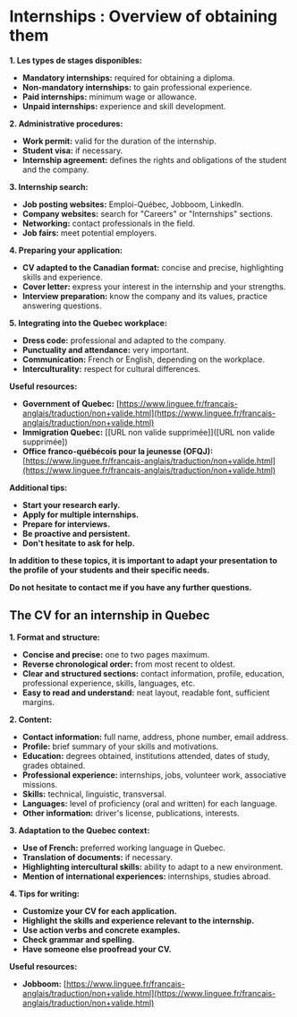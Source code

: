 # Internships : Overview of obtaining them

**1. Les types de stages disponibles:**

* **Mandatory internships:** required for obtaining a diploma.
* **Non-mandatory internships:** to gain professional experience.
* **Paid internships:** minimum wage or allowance.
* **Unpaid internships:** experience and skill development.

**2. Administrative procedures:**

* **Work permit:** valid for the duration of the internship.
* **Student visa:** if necessary.
* **Internship agreement:** defines the rights and obligations of the student and the company.

**3. Internship search:**

* **Job posting websites:** Emploi-Québec, Jobboom, LinkedIn.
* **Company websites:** search for "Careers" or "Internships" sections.
* **Networking:** contact professionals in the field.
* **Job fairs:** meet potential employers.

**4. Preparing your application:**

* **CV adapted to the Canadian format:** concise and precise, highlighting skills and experience.
* **Cover letter:** express your interest in the internship and your strengths.
* **Interview preparation:** know the company and its values, practice answering questions.

**5. Integrating into the Quebec workplace:**

* **Dress code:** professional and adapted to the company.
* **Punctuality and attendance:** very important.
* **Communication:** French or English, depending on the workplace.
* **Interculturality:** respect for cultural differences.

**Useful resources:**

* **Government of Quebec:** [https://www.linguee.fr/francais-anglais/traduction/non+valide.html](https://www.linguee.fr/francais-anglais/traduction/non+valide.html)
* **Immigration Quebec:** [[URL non valide supprimée]]([URL non valide supprimée])
* **Office franco-québécois pour la jeunesse (OFQJ):** [https://www.linguee.fr/francais-anglais/traduction/non+valide.html](https://www.linguee.fr/francais-anglais/traduction/non+valide.html)

**Additional tips:**

* **Start your research early.**
* **Apply for multiple internships.**
* **Prepare for interviews.**
* **Be proactive and persistent.**
* **Don't hesitate to ask for help.**

**In addition to these topics, it is important to adapt your presentation to the profile of your students and their specific needs.**

**Do not hesitate to contact me if you have any further questions.**

## The CV for an internship in Quebec

**1. Format and structure:**

* **Concise and precise:** one to two pages maximum.
* **Reverse chronological order:** from most recent to oldest.
* **Clear and structured sections:** contact information, profile, education, professional experience, skills, languages, etc.
* **Easy to read and understand:** neat layout, readable font, sufficient margins.

**2. Content:**

* **Contact information:** full name, address, phone number, email address.
* **Profile:** brief summary of your skills and motivations.
* **Education:** degrees obtained, institutions attended, dates of study, grades obtained.
* **Professional experience:** internships, jobs, volunteer work, associative missions.
* **Skills:** technical, linguistic, transversal.
* **Languages:** level of proficiency (oral and written) for each language.
* **Other information:** driver's license, publications, interests.

**3. Adaptation to the Quebec context:**

* **Use of French:** preferred working language in Quebec.
* **Translation of documents:** if necessary.
* **Highlighting intercultural skills:** ability to adapt to a new environment.
* **Mention of international experiences:** internships, studies abroad.

**4. Tips for writing:**

* **Customize your CV for each application.**
* **Highlight the skills and experience relevant to the internship.**
* **Use action verbs and concrete examples.**
* **Check grammar and spelling.**
* **Have someone else proofread your CV.**

**Useful resources:**

* **Jobboom:** [https://www.linguee.fr/francais-anglais/traduction/non+valide.html](https://www.linguee.fr/francais-anglais/traduction/non+valide.html)

